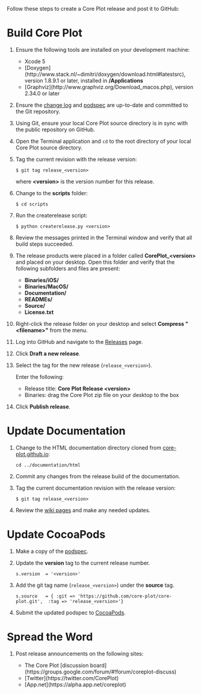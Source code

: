 Follow these steps to create a Core Plot release and post it to GitHub:

# Build Core Plot

1. Ensure the following tools are installed on your development machine:

    <ul>
        <li>Xcode 5</li>
        <li>[Doxygen](http://www.stack.nl/~dimitri/doxygen/download.html#latestsrc), version 1.8.9.1 or later, installed in <strong>/Applications</strong></li>
        <li>[Graphviz](http://www.graphviz.org/Download_macos.php), version 2.34.0 or later</li>
    </ul>

2. Ensure the [change log](https://github.com/core-plot/core-plot/blob/master/documentation/changelog.markdown) and [podspec](https://github.com/core-plot/core-plot/blob/master/CorePlot.podspec) are up-to-date and committed to the Git repository.

3. Using Git, ensure your local Core Plot source directory is in sync with the public repository on GitHub.

4. Open the Terminal application and `cd` to the root directory of your local Core Plot source directory.

5. Tag the current revision with the release version:

    `$ git tag release_<version>`
    
    where **&lt;version&gt;** is the version number for this release.

6. Change to the **scripts** folder:

    `$ cd scripts`

7. Run the createrelease script:

    `$ python createrelease.py <version>`

8. Review the messages printed in the Terminal window and verify that all build steps succeeded.

9. The release products were placed in a folder called **CorePlot_&lt;version&gt;** and placed on your desktop. Open this folder and verify that the following subfolders and files are present:

    <ul>
        <li><strong>Binaries/iOS/</strong></li>
        <li><strong>Binaries/MacOS/</strong></li>
        <li><strong>Documentation/</strong></li>
        <li><strong>READMEs/</strong></li>
        <li><strong>Source/</strong></li>
        <li><strong>License.txt</strong></li>
    </ul>

10. Right-click the release folder on your desktop and select **Compress "&lt;filename&gt;"** from the menu.

11. Log into GitHub and navigate to the [Releases](https://github.com/core-plot/core-plot/releases) page.

12. Click **Draft a new release**.

13. Select the tag for the new release (`release_<version>`).

    Enter the following:

    <ul>
        <li>Release title: <strong>Core Plot Release &lt;version&gt;</strong></li>
        <li>Binaries: drag the Core Plot zip file on your desktop to the box</li>
    </ul>
    
14. Click **Publish release**.

# Update Documentation

1. Change to the HTML documentation directory cloned from [core-plot.github.io](https://github.com/core-plot/core-plot.github.io):

    `cd ../documentation/html`

2. Commit any changes from the release build of the documentation.

3. Tag the current documentation revision with the release version:

    `$ git tag release_<version>`
    
4. Review the [wiki pages](https://github.com/core-plot/core-plot/wiki) and make any needed updates.

# Update CocoaPods

1. Make a copy of the [podspec](https://github.com/core-plot/core-plot/blob/master/CorePlot.podspec).

2. Update the **version** tag to the current release number.

    `s.version  = '<version>'`

3. Add the git tag name (`release_<version>`) under the **source** tag.

    `s.source   = { :git => 'https://github.com/core-plot/core-plot.git', 
                    :tag => 'release_<version>'}`

4. Submit the updated podspec to [CocoaPods](https://github.com/CocoaPods/CocoaPods).

# Spread the Word

1. Post release announcements on the following sites:

    <ul>
        <li>The Core Plot [discussion board](https://groups.google.com/forum/#!forum/coreplot-discuss)</li>
        <li>[Twitter](https://twitter.com/CorePlot)</li>
        <li>[App.net](https://alpha.app.net/coreplot)</li>
    </ul>
